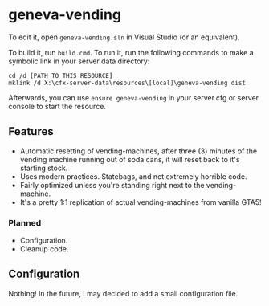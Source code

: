 # geneva-vending

To edit it, open `geneva-vending.sln` in Visual Studio (or an equivalent).

To build it, run `build.cmd`. To run it, run the following commands to make a symbolic link in your server data directory:

```dos
cd /d [PATH TO THIS RESOURCE]
mklink /d X:\cfx-server-data\resources\[local]\geneva-vending dist
```

Afterwards, you can use `ensure geneva-vending` in your server.cfg or server console to start the resource.

## Features
* Automatic resetting of vending-machines, after three (3) minutes of the vending machine running out of soda cans, it will reset back to it's starting stock.
* Uses modern practices. Statebags, and not extremely horrible code.
* Fairly optimized unless you're standing right next to the vending-machine.
* It's a pretty 1:1 replication of actual vending-machines from vanilla GTA5!
### Planned
* Configuration.
* Cleanup code.

## Configuration
Nothing! In the future, I may decided to add a small configuration file.
